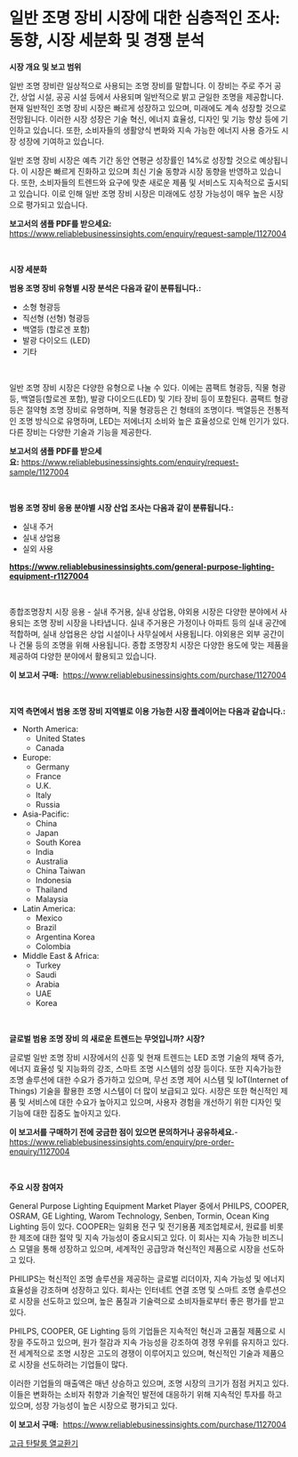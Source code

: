 <p><h1>일반 조명 장비 시장에 대한 심층적인 조사: 동향, 시장 세분화 및 경쟁 분석</h1></p><p><strong>시장 개요 및 보고 범위</strong></p>
<p><p>일반 조명 장비란 일상적으로 사용되는 조명 장비를 말합니다. 이 장비는 주로 주거 공간, 상업 시설, 공공 시설 등에서 사용되며 일반적으로 밝고 균일한 조명을 제공합니다. 현재 일반적인 조명 장비 시장은 빠르게 성장하고 있으며, 미래에도 계속 성장할 것으로 전망됩니다. 이러한 시장 성장은 기술 혁신, 에너지 효율성, 디자인 및 기능 향상 등에 기인하고 있습니다. 또한, 소비자들의 생활양식 변화와 지속 가능한 에너지 사용 증가도 시장 성장에 기여하고 있습니다.</p><p>일반 조명 장비 시장은 예측 기간 동안 연평균 성장률인 14%로 성장할 것으로 예상됩니다. 이 시장은 빠르게 진화하고 있으며 최신 기술 동향과 시장 동향을 반영하고 있습니다. 또한, 소비자들의 트렌드와 요구에 맞춘 새로운 제품 및 서비스도 지속적으로 출시되고 있습니다. 이로 인해 일반 조명 장비 시장은 미래에도 성장 가능성이 매우 높은 시장으로 평가되고 있습니다.</p></p>
<p><strong>보고서의 샘플 PDF를 받으세요:</strong> <a href="https://www.reliablebusinessinsights.com/enquiry/request-sample/1127004">https://www.reliablebusinessinsights.com/enquiry/request-sample/1127004</a></p>
<p>&nbsp;</p>
<p><strong>시장 세분화</strong></p>
<p><strong>범용 조명 장비 유형별 시장 분석은 다음과 같이 분류됩니다.:</strong></p>
<p><ul><li>소형 형광등</li><li>직선형 (선형) 형광등</li><li>백열등 (할로겐 포함)</li><li>발광 다이오드 (LED)</li><li>기타</li></ul></p>
<p>&nbsp;</p>
<p><p>일반 조명 장비 시장은 다양한 유형으로 나눌 수 있다. 이에는 콤팩트 형광등, 직물 형광등, 백열등(할로겐 포함), 발광 다이오드(LED) 및 기타 장비 등이 포함된다. 콤팩트 형광등은 절약형 조명 장비로 유명하며, 직물 형광등은 긴 형태의 조명이다. 백열등은 전통적인 조명 방식으로 유명하며, LED는 저에너지 소비와 높은 효율성으로 인해 인기가 있다. 다른 장비는 다양한 기술과 기능을 제공한다.</p></p>
<p><strong>보고서의 샘플 PDF를 받으세요:</strong>&nbsp;<a href="https://www.reliablebusinessinsights.com/enquiry/request-sample/1127004">https://www.reliablebusinessinsights.com/enquiry/request-sample/1127004</a></p>
<p>&nbsp;</p>
<p><strong> 범용 조명 장비 응용 분야별 시장 산업 조사는 다음과 같이 분류됩니다.:</strong></p>
<p><ul><li>실내 주거</li><li>실내 상업용</li><li>실외 사용</li></ul></p>
<p><strong><a href="https://www.reliablebusinessinsights.com/general-purpose-lighting-equipment-r1127004">https://www.reliablebusinessinsights.com/general-purpose-lighting-equipment-r1127004</a></strong></p>
<p>&nbsp;</p>
<p><p>종합조명장치 시장 응용 - 실내 주거용, 실내 상업용, 야외용 시장은 다양한 분야에서 사용되는 조명 장비 시장을 나타냅니다. 실내 주거용은 가정이나 아파트 등의 실내 공간에 적합하며, 실내 상업용은 상업 시설이나 사무실에서 사용됩니다. 야외용은 외부 공간이나 건물 등의 조명을 위해 사용됩니다. 종합 조명장치 시장은 다양한 용도에 맞는 제품을 제공하여 다양한 분야에서 활용되고 있습니다.</p></p>
<p><strong>이 보고서 구매:</strong>&nbsp; <a href="https://www.reliablebusinessinsights.com/purchase/1127004">https://www.reliablebusinessinsights.com/purchase/1127004</a></p>
<p>&nbsp;</p>
<p><strong>지역 측면에서 범용 조명 장비 지역별로 이용 가능한 시장 플레이어는 다음과 같습니다.:</strong></p>
<p><ul>
    <li>
        North America:
        <ul>
            <li>United States</li>
            <li>Canada</li>
        </ul>
    </li>
    <li>
        Europe:
        <ul>
            <li>Germany</li>
            <li>France</li>
            <li>U.K.</li>
            <li>Italy</li>
            <li>Russia</li>
        </ul>
    </li>
    <li>
        Asia-Pacific:
        <ul>
            <li>China</li>
            <li>Japan</li>
            <li>South Korea</li>
            <li>India</li>
            <li>Australia</li>
            <li>China Taiwan</li>
            <li>Indonesia</li>
            <li>Thailand</li>
            <li>Malaysia</li>
        </ul>
    </li>
    <li>
        Latin America:
        <ul>
            <li>Mexico</li>
            <li>Brazil</li>
            <li>Argentina Korea</li>
            <li>Colombia</li>
        </ul>
    </li>
    <li>
        Middle East & Africa:
        <ul>
            <li>Turkey</li>
            <li>Saudi</li>
            <li>Arabia</li>
            <li>UAE</li>
            <li>Korea</li>
        </ul>
    </li>
    </ul></p>
<p>&nbsp;</p>
<p><strong>글로벌 범용 조명 장비 의 새로운 트렌드는 무엇입니까? 시장?</strong></p>
<p><p>글로벌 일반 조명 장비 시장에서의 신흥 및 현재 트렌드는 LED 조명 기술의 채택 증가, 에너지 효율성 및 지능화의 강조, 스마트 조명 시스템의 성장 등이다. 또한 지속가능한 조명 솔루션에 대한 수요가 증가하고 있으며, 무선 조명 제어 시스템 및 IoT(Internet of Things) 기술을 활용한 조명 시스템이 더 많이 보급되고 있다. 시장은 또한 혁신적인 제품 및 서비스에 대한 수요가 높아지고 있으며, 사용자 경험을 개선하기 위한 디자인 및 기능에 대한 집중도 높아지고 있다.</p></p>
<p><strong>이 보고서를 구매하기 전에 궁금한 점이 있으면 문의하거나 공유하세요.</strong>- <a href="https://www.reliablebusinessinsights.com/enquiry/pre-order-enquiry/1127004">https://www.reliablebusinessinsights.com/enquiry/pre-order-enquiry/1127004</a></p>
<p>&nbsp;</p>
<p><strong>주요 시장 참여자</strong></p>
<p><p>General Purpose Lighting Equipment Market Player 중에서 PHILPS, COOPER, OSRAM, GE Lighting, Warom Technology, Senben, Tormin, Ocean King Lighting 등이 있다. COOPER는 일회용 전구 및 전기용품 제조업체로서, 원료를 비롯한 제조에 대한 절약 및 지속 가능성이 중요시되고 있다. 이 회사는 지속 가능한 비즈니스 모델을 통해 성장하고 있으며, 세계적인 공급망과 혁신적인 제품으로 시장을 선도하고 있다. </p><p>PHILIPS는 혁신적인 조명 솔루션을 제공하는 글로벌 리더이자, 지속 가능성 및 에너지 효율성을 강조하며 성장하고 있다. 회사는 인터네트 연결 조명 및 스마트 조명 솔루션으로 시장을 선도하고 있으며, 높은 품질과 기술력으로 소비자들로부터 좋은 평가를 받고 있다.</p><p>PHILPS, COOPER, GE Lighting 등의 기업들은 지속적인 혁신과 고품질 제품으로 시장을 주도하고 있으며, 원가 절감과 지속 가능성을 강조하여 경쟁 우위를 유지하고 있다. 전 세계적으로 조명 시장은 고도의 경쟁이 이루어지고 있으며, 혁신적인 기술과 제품으로 시장을 선도하려는 기업들이 많다.</p><p>이러한 기업들의 매출액은 매년 상승하고 있으며, 조명 시장의 크기가 점점 커지고 있다. 이들은 변화하는 소비자 취향과 기술적인 발전에 대응하기 위해 지속적인 투자를 하고 있으며, 성장 가능성이 높은 시장으로 평가되고 있다.</p></p>
<p><strong>이 보고서 구매:</strong>&nbsp;&nbsp;<a href="https://www.reliablebusinessinsights.com/purchase/1127004">https://www.reliablebusinessinsights.com/purchase/1127004</a></p>
<p><p><a href="https://medium.com/@stanleylyittle554467/%ED%95%98%EC%9D%B4%EC%97%94%EB%93%9C-%ED%83%84%ED%83%88%EB%9F%BC-%EC%97%B4%EA%B5%90%ED%99%98%EA%B8%B0-%EC%8B%9C%EC%9E%A5-%EA%B7%9C%EB%AA%A8-%EC%8B%9C%EC%9E%A5-%EC%A0%84%EB%A7%9D-%EB%B0%8F-%EC%8B%9C%EC%9E%A5-%EC%98%88%EC%B8%A1-2024%EB%85%84%EB%B6%80%ED%84%B0-2031%EB%85%84-eb5f5c16aa89">고급 탄탈룸 열교환기</a></p></p>